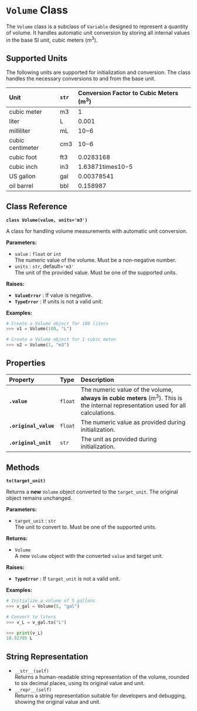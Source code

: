 # **`Volume` Class**

The `Volume` class is a subclass of `Variable` designed to represent a quantity of volume. It handles automatic unit conversion by storing all internal values in the base SI unit, cubic meters (m<sup>3</sup>).

## **Supported Units**

The following units are supported for initialization and conversion. The class handles the necessary conversions to and from the base unit.

| Unit | `str` | Conversion Factor to Cubic Meters (m<sup>3</sup>) |
| :---- | :---- | :---- |
| cubic meter | m3 | 1 |
| liter | L | 0.001 |
| milliliter | mL | 10−6 |
| cubic centimeter | cm3 | 10−6 |
| cubic foot | ft3 | 0.0283168 |
| cubic inch | in3 | 1.63871times10−5 |
| US gallon | gal | 0.00378541 |
| oil barrel | bbl | 0.158987 |

## **Class Reference**

**`class Volume(value, units='m3')`**

A class for handling volume measurements with automatic unit conversion.

**Parameters:**

* `value` : `float` or `int`  
  The numeric value of the volume. Must be a non-negative number.  
* `units` : `str`, default=`'m3'`  
  The unit of the provided value. Must be one of the supported units.

**Raises:**

* **`ValueError`** : If value is negative.  
* **`TypeError`** : If units is not a valid unit.

**Examples:**
```py
# Create a Volume object for 100 liters  
>>> v1 = Volume(100, "L")

# Create a Volume object for 1 cubic meter  
>>> v2 = Volume(1, "m3")
```
## **Properties**

| Property | Type | Description |
| :---- | :---- | :---- |
| **`.value`** | `float` | The numeric value of the volume, **always in cubic meters** (m<sup>3</sup>). This is the internal representation used for all calculations. |
| **`.original_value`** | `float` | The numeric value as provided during initialization. |
| **`.original_unit`** | `str` | The unit as provided during initialization. |

## **Methods**

**`to(target_unit)`**

Returns a **new** `Volume` object converted to the `target_unit`. The original object remains unchanged.

**Parameters:**

* `target_unit` : `str`  
  The unit to convert to. Must be one of the supported units.

**Returns:**

* `Volume`  
  A new `Volume` object with the converted `value` and target unit.

**Raises:**

* **`TypeError`** : If `target_unit` is not a valid unit.

**Examples:**
```py
# Initialize a volume of 5 gallons  
>>> v_gal = Volume(5, "gal")

# Convert to liters  
>>> v_L = v_gal.to("L")

>>> print(v_L)  
18.92705 L
```
## **String Representation**

* `__str__(self)`  
  Returns a human-readable string representation of the volume, rounded to six decimal places, using its original value and unit.  
* `__repr__(self)`  
  Returns a string representation suitable for developers and debugging, showing the original value and unit.
